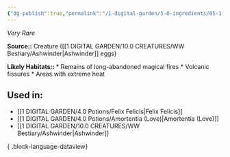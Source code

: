 ```yaml
---
{"dg-publish":true,"permalink":"/1-digital-garden/5-0-ingredients/05-1-creatures/clutch-of-ashwinder-eggs/","tags":["ingredient","rare"]}
---
```


*Very Rare*

**Source::** Creature ([[1 DIGITAL GARDEN/10.0 CREATURES/WW Bestiary/Ashwinder\|Ashwinder]] eggs)

**Likely Habitats::** * Remains of long-abandoned magical fires * Volcanic fissures * Areas with extreme heat

## Used in:

- [[1 DIGITAL GARDEN/4.0 Potions/Felix Felicis\|Felix Felicis]]
- [[1 DIGITAL GARDEN/4.0 Potions/Amortentia (Love)\|Amortentia (Love)]]
- [[1 DIGITAL GARDEN/10.0 CREATURES/WW Bestiary/Ashwinder\|Ashwinder]]

{ .block-language-dataview}

